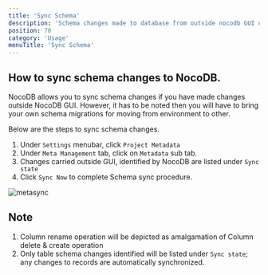```yaml
---
title: 'Sync Schema'
description: 'Schema changes made to database from outside nocodb GUI can be synced'
position: 70
category: 'Usage'
menuTitle: 'Sync Schema'
---
```


## How to sync schema changes to NocoDB.
NocoDB allows you to sync schema changes if you have made changes outside NocoDB GUI. However, it has to be noted then you will have to bring your own
schema migrations for moving from environment to other.

Below are the steps to sync schema changes.
1. Under `Settings` menubar, click `Project Metadata`
2. Under `Meta Management` tab, click on `Metadata` sub tab.
3. Changes carried outside GUI, identified by NocoDB are listed under `Sync state`
4. Click `Sync Now` to complete Schema sync procedure.  

![metasync](https://user-images.githubusercontent.com/86527202/147923717-630f0e0f-7c7a-431c-a50d-8f9376a06eb7.png)

## Note
1. Column rename operation will be depicted as amalgamation of Column delete & create operation
2. Only table schema changes identified will be listed under `Sync state`; any changes to records are automatically synchronized.





